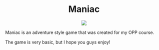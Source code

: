 <h1 align="center"> Maniac </h1>

<p align="center">
  <img src="https://github.com/diogonunescarv/Aut-Avancada/assets/74015980/d2d0c840-5dd8-42fd-9d27-88fc3d07aa66)](https://github.com/diogonunescarv/Maniac/blob/main/Maniac%20-%20vers%C3%A3o%20final/Maniac2.2/Imagens/TelaAbertura.png)" />
</p>

Maniac is an adventure style game that was created for my OPP course. 

The game is very basic, but I hope you guys enjoy!

